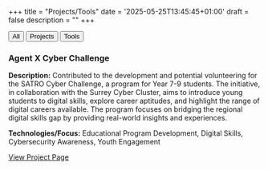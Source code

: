 +++
title = "Projects/Tools"
date = '2025-05-25T13:45:45+01:00'
draft = false
description = ""
+++

<div class="filter-buttons">
    <button class="filter-button active" onclick="filterSelection('all')">All</button>
    <button class="filter-button" onclick="filterSelection('project')">Projects</button>
    <button class="filter-button" onclick="filterSelection('tool')">Tools</button>
</div>

<div class="project-card" data-category="project">
    <div class="project-card-content">
        <h3>Agent X Cyber Challenge</h3>
        <p><strong>Description:</strong> Contributed to the development and potential volunteering for the SATRO Cyber Challenge, a program for Year 7-9 students. The initiative, in collaboration with the Surrey Cyber Cluster, aims to introduce young students to digital skills, explore career aptitudes, and highlight the range of digital careers available. The program focuses on bridging the regional digital skills gap by providing real-world insights and experiences.</p>
        <p><strong>Technologies/Focus:</strong> Educational Program Development, Digital Skills, Cybersecurity Awareness, Youth Engagement</p>
        <p><a href="https://www.satro.org.uk/digital-challenge" target="_blank" class="github-link-button">
            View Project Page
        </a></p>
    </div>
</div>
<script>
function filterSelection(category) {
    let cards, i;
    cards = document.getElementsByClassName("project-card");
    if (category == "all") category = "";
    // Add the "show" class (display:block) to the filtered elements, and remove the "show" class from the elements that are not selected
    for (i = 0; i < cards.length; i++) {
        cards[i].style.display = "none";
        if (cards[i].getAttribute('data-category').indexOf(category) > -1) {
            cards[i].style.display = "block"; // Or "flex", "grid" depending on your layout
        }
    }

    // Add active class to the current button
    let btns = document.getElementsByClassName("filter-button");
    for (i = 0; i < btns.length; i++) {
        btns[i].className = btns[i].className.replace(" active", "");
    }
    event.currentTarget.className += " active";
}

// Show all cards by default
filterSelection('all');
</script>